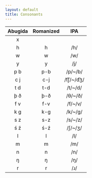 ```yaml
---
layout: default
title: Consonants
---
```

|Abugida|Romanized|IPA|
|:-:|:-:|:-:|
|x|||
|h|h|/h/|
|w|w|/w/|
|y|y|/j/|
|p b|p-b|/p/~/b/|
|c j|c-j|/t͡ʃ/~/d͡ʒ/|
|t d|t-d|/t/~/d/|
|þ ð|þ-ð|/θ/~/ð/|
|f v|f-v|/f/~/v/|
|k g|k-g|/k/~/g/|
|s z|s-z|/s/~/z/|
|ś ź|ś-ź|/ʃ/~/ʒ/|
|l|l|/l/|
|m|m|/m/|
|n|n|/n/|
|ŋ|ŋ|/ŋ/|
|r|r|/ɹ/|
